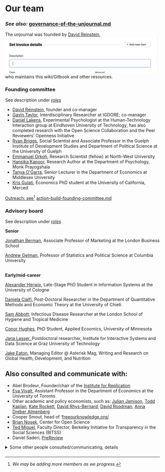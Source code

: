 # Our team

### _See also:_ [governance-of-the-unjournal.md](../../../management-tech-details-discussion/governance-of-the-unjournal.md "mention") &#x20;

The unjournal was founded by  [David Reinstein](https://davidreinstein.org), <img src="../../../.gitbook/assets/image.png" alt="" data-size="line"> who maintains this wiki/Gitbook and other resources.



### Founding committee

See description under [_roles_](https://effective-giving-marketing.gitbook.io/unjournal-x-ea-and-global-priorities-research/readme/call-for-participants-research#roles)

* [David Reinstein](https://www.davidreinstein.org), founder and co-manager&#x20;
* [Gavin Taylor](https://onscienceandacademia.org/t/gavin-taylor/356), Interdisciplinary Researcher at IGDORE; co-manager
* [Daniel Lakens](https://sites.google.com/site/lakens2/), Experimental Psychologist at the Human-Technology Interaction group at Eindhoven University of Technology, has also completed research with the Open Science Collaboration and the Peer Reviewers’ Openness Initiative
* [Ryan Briggs](https://www.ryancbriggs.net/), Social Scientist and Associate Professor in the Guelph Institute of Development Studies and Department of Political Science at the University of Guelph
* [Emmanuel Orkoh](https://scholar.google.com/citations?user=hMW0bj4AAAAJ\&hl=en), Research Scientist (fellow) at North-West University&#x20;
* [Hansika Kapoor](https://www.hansikakapoor.in), Research Author at the Department of Psychology, Monk Prayogshala
* [Tanya O'Garra](https://sites.google.com/view/tanyaogarra/home), Senior Lecturer in the Department of Economics at Middlesex University
* [Kris Gulati](https://sites.google.com/view/kris-gulati/home), Economics PhD student at the University of California, Merced

[Outreach: see](#user-content-fn-1)[^1] [action-build-founding-committee.md](../../../action-and-progress/action-build-founding-committee.md "mention")&#x20;

### Advisory board

See description under [_roles_](https://effective-giving-marketing.gitbook.io/unjournal-x-ea-and-global-priorities-research/readme/call-for-participants-research#roles)

**Senior**

[Jonathan Berman](https://www.london.edu/faculty-and-research/faculty-profiles/b/berman-j-z-1), Associate Professor of Marketing at the London Business School

[Andrew Gelman](http://www.stat.columbia.edu/\~gelman/), Professor of Statistics and Political Science at Columbia University&#x20;

\
**Early/mid-career**

[Alexander Herwix](https://www.researchgate.net/profile/Alexander-Herwix), Late-Stage PhD Student in Information Systems at the University of Cologne

[Daniela Cialfi](https://www.researchgate.net/profile/Daniela-Cialfi), Post-Doctoral Researcher in the Department of Quantitative Methods and Economic Theory at the University of Chieti&#x20;

[Sam Abbott](https://samabbott.co.uk), Infectious Disease Researcher at the London School of Hygiene and Tropical Medicine

[Conor Hughes](https://pop.umn.edu/people/conor-hughes), PhD Student, Applied Ecoomics, University of Minnesota

[Jana Lasser, ](https://www.janalasser.at/)Postdoctoral researcher, Institute for Interactive Systems and Data Science at Graz University of Technology

[Jake Eaton](https://www.linkedin.com/in/jake-eaton-phd-bb204634/), Managing Editor @ Asterisk Mag, Writing and Research on Global Health, Development, and Nutrition





## Also consulted and communicate with:&#x20;

* Abel Brodeur,  Founder/chair of the [Institute for Replication](https://i4replication.org/) &#x20;
* [Eva Vivalt](http://evavivalt.com), Assistant Professor in the Department of Economics at the University of Toronto.&#x20;
* Other academic and policy economists, such as: [Julian Jamison](http://business-school.exeter.ac.uk/about/people/profile/index.php?web\_id=Julian\_Jamison), [Todd Kaplan](http://business-school.exeter.ac.uk/about/people/profile/index.php?web\_id=Todd\_Kaplan), [Kate Rockett](https://www.essex.ac.uk/people/rocke62806/katharine-rockett), [David Rhys-Bernard](https://davidrhysbernard.com), [David Roodman](https://davidroodman.com/about/), [Anna Dreber Almenberg](https://sites.google.com/site/annadreber/)
* Cooper Smout, head of ‘[freeourknowledge.org/](https://freeourknowledge.org/)
* [Brian Nosek](https://www.projectimplicit.net/nosek/), Center for Open Science
* [Ted Miguel](http://emiguel.econ.berkeley.edu/), Faculty Director, Berkeley Initiative for Transparency in the Social Sciences (BITSS)
* Daniel Saderi, [PreReview](https://prereview.org/)

<details>

<summary>Some other people consulted/communicating, details</summary>

* Cooper Smout, head of ‘[https://freeourknowledge.org/](https://freeourknowledge.org/), which I’d like to ally with (through their pledges, and through an open access journal Cooper is putting together, which the Unjournal could feed into, for researchers needing a ‘journal with an impact factor’)

<!---->

* Participants in the GPI seminar luncheon

<!---->

* Paolo Crosetto (Experimental Economics, French National Research Institute for Agriculture, Food and Environment) [https://paolocrosetto.wordpress.com/](https://paolocrosetto.wordpress.com/)

<!---->

* Cecilia Tilli, Foundation to Prevent Antibiotics Resistance and EA research advocate

<!---->

* Sergey Frolov (Physicist), Prof. J.-S. Caux, Physicist and head of [https://scipost.org/](https://scipost.org/)

<!---->

* Peter Slattery, Behaviourworks Australia

<!---->

* Alex Barnes, Business Systems Analyst, [https://eahub.org/profile/alex-barnes/](https://eahub.org/profile/alex-barnes/)

<!---->

* Paola Masuzzo of IGDORE (biologist and advocates of open science)

<!---->

* William Sleegers (Psychologist and Data Scientist, Rethink Priorities)

<!---->

* Nathan Young [https://eahub.org/profile/nathan-young/](https://eahub.org/profile/nathan-young/); considering connection The Unjournal to Metaculus predictions

<!---->

* Edo Arad [https://eahub.org/profile/edo-arad/](https://eahub.org/profile/edo-arad/) (mathematician and EA research advocate)

<!---->

* Hamish Huggard (Data science, ‘literature maps’)

<!---->

* Yonatan Cale, who helped me put this proposal together through asking a range of challenging questions and offering his feedback. [https://il.linkedin.com/in/yonatancale](https://il.linkedin.com/in/yonatancale)

</details>

###





[^1]: _We may be adding more members as we progress._
